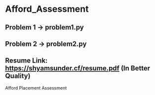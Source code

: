 # Afford_Assessment
## Problem 1 -> problem1.py
## Problem 2 -> problem2.py
## Resume Link: https://shyamsunder.cf/resume.pdf (In Better Quality)
Afford Placement Assessment
